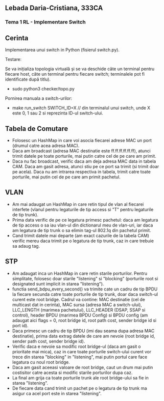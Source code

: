 ## Lebada Daria-Cristiana, 333CA
### Tema 1 RL - Implementare Switch

## Cerinta
Implementarea unui switch in Python (fisierul switch.py).

Testare:

Se va inițializa topologia virtuală și se va deschide câte un terminal pentru fiecare host,
câte un terminal pentru fiecare switch; terminalele pot fi identificate după titlu).

- sudo python3 checker/topo.py

Pornirea manuala a switch-urilor:
- make run_switch SWITCH_ID=X   // din terminalul unui switch, unde X este 0, 1 sau 2 si reprezinta ID-ul switch-ului.


## Tabela de Comutare
- Folosesc un HashMap in care voi asocia fiecarei adrese MAC un port (drumul catre acea adresa MAC).
- Daca am broadcast (adresa MAC destinatie este ff.ff.ff.ff.ff.ff), atunci trimit datele pe toate porturile,
mai putin catre cel de pe care am primit.
- Daca nu fac broadcast, verific daca am deja adresa MAC data in tabela CAM. Daca am gasit adresa, atunci stiu
pe ce port sa trimit (si trimit doar pe acela). Daca nu am intrarea respectiva in tabela, trimit catre toate
porturile, mai putin cel de pe care am primit pachetul.

## VLAN
- Am mai adaugat un HashMap in care retin tipul de vlan al fiecarei interfete (vlanul pentru legaturile de tip
access si "T" pentru legaturile de tip trunk).
- Prima data verific de pe ce legatura primesc pachetul: daca am legatura de tip access o sa iau vlan-ul din
dictionarul meu de vlan-uri, iar daca am legatura de tip trunk o sa elimin tag-ul 802.1q din pachetul primit.
- Cand trimit datele mai departe (am exact cazurile de la tabela CAM) verific mereu daca trimit pe o legatura
de tip trunk, caz in care trebuie sa adaug tag.

## STP
- Am adaugat inca un HashMap in care retin starile porturilor. Pentru simplitate, folosesc doar starile
"listening" si "blocking" (porturile root si designated sunt implicit in starea "listening").
- functia send_bdpu_every_second() va trimite cate un cadru de tip BPDU la fiecare secunda catre toate porturile
de tip trunk, doar daca switch-ul curent este root bridge. Cadrul va contine: MAC destinatie (cel de multicast
dat in cerinta), MAC sursa (adresa MAC a switch-ului), LLC_LENGTH (marimea pachetului), LLC_HEADER (DSAP, SSAP
si control), header BPDU (marimea BPDU Config) si BPDU config (am adaugat aici flags = 0, root bridge id, root
path cost, sender bridge id si port id).
- Daca primesc un cadru de tip BPDU (imi dau seama dupa adresa MAC destinatie), prima data extrag datele de
care am nevoie (root bridge id, sender path cost, sender bridge id).
- Verific daca e nevoie sa modific root bridge-ul (daca am gasit o prioritate mai mica), caz in care toate
porturile switch-ului curent vor trece din starea "blocking" in "listening", mai putin portul care face legatura
cu noul root bridge.
- Daca am gasit aceeasi valoare de root bridge, caut un drum mai putin costisitor catre acesta si modific starile
porturilor dupa caz.
- La final am grija ca toate porturile trunk ale root bridge-ului sa fie in starea "listening".
- De fiecare data cand trimit un pachet pe o legatura de tip trunk ma asigur ca acel port este in starea "listening".
